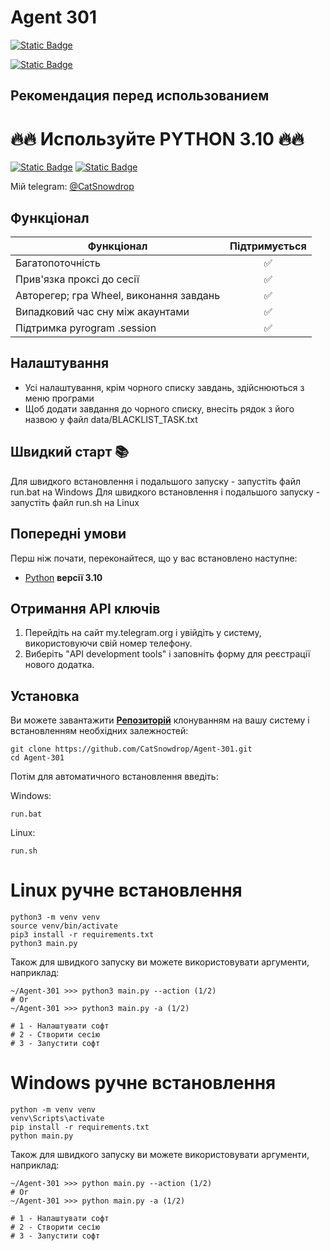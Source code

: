 # Agent 301
[![Static Badge](https://img.shields.io/badge/Telegram-Channel-Link?style=for-the-badge&logo=Telegram&logoColor=white&logoSize=auto&color=blue)](https://t.me/hidden_coding)

[![Static Badge](https://img.shields.io/badge/Telegram-BOT-Link?style=for-the-badge&logo=Telegram&logoColor=white&logoSize=auto&color=blue)](https://t.me/Agent301Bot/app?startapp=onetime352437152)



## Рекомендация перед использованием

# 🔥🔥 Используйте PYTHON 3.10 🔥🔥

[![Static Badge](https://img.shields.io/badge/README_in_Ukrainian_available-README_%D0%A3%D0%BA%D1%80%D0%B0%D1%97%D0%BD%D1%81%D1%8C%D0%BA%D0%BE%D1%8E_%D0%BC%D0%BE%D0%B2%D0%BE%D1%8E-blue.svg?style=for-the-badge&logo=data:image/svg+xml;base64,PHN2ZyB4bWxucz0iaHR0cDovL3d3dy53My5vcmcvMjAwMC9zdmciIHdpZHRoPSIxMjAwIiBoZWlnaHQ9IjgwMCI+DQo8cmVjdCB3aWR0aD0iMTIwMCIgaGVpZ2h0PSI4MDAiIGZpbGw9IiMwMDU3QjciLz4NCjxyZWN0IHdpZHRoPSIxMjAwIiBoZWlnaHQ9IjQwMCIgeT0iNDAwIiBmaWxsPSIjRkZENzAwIi8+DQo8L3N2Zz4=)](README-UA.md)
[![Static Badge](https://img.shields.io/badge/README_in_russian_available-README_%D0%BD%D0%B0_%D1%80%D1%83%D1%81%D1%81%D0%BA%D0%BE%D0%BC_%D1%8F%D0%B7%D1%8B%D0%BA%D0%B5-blue?style=for-the-badge)](README-RU.md)


Мій telegram: [@CatSnowdrop](https://t.me/CatSnowdrop)

## Функціонал
| Функціонал                                                     | Підтримується |
|----------------------------------------------------------------|:---------:|
| Багатопоточність                                               |     ✅     |
| Прив'язка проксі до сесії                                      |     ✅     |
| Авторегер; гра Wheel, виконання завдань                        |     ✅     |
| Випадковий час сну між акаунтами                               |     ✅     |
| Підтримка pyrogram .session                                    |     ✅     |

## Налаштування
- Усі налаштування, крім чорного списку завдань, здійснюються з меню програми
- Щоб додати завдання до чорного списку, внесіть рядок з його назвою у файл data/BLACKLIST_TASK.txt

## Швидкий старт 📚
Для швидкого встановлення і подальшого запуску - запустіть файл run.bat на Windows
Для швидкого встановлення і подальшого запуску - запустіть файл run.sh на Linux

## Попередні умови
Перш ніж почати, переконайтеся, що у вас встановлено наступне:
- [Python](https://www.python.org/downloads/) **версії 3.10**

## Отримання API ключів
1. Перейдіть на сайт my.telegram.org і увійдіть у систему, використовуючи свій номер телефону.
2. Виберіть "API development tools" і заповніть форму для реєстрації нового додатка.

## Установка
Ви можете завантажити [**Репозиторій**](https://github.com/CatSnowdrop/Agent-301) клонуванням на вашу систему і встановленням необхідних залежностей:
```shell
git clone https://github.com/CatSnowdrop/Agent-301.git
cd Agent-301
```

Потім для автоматичного встановлення введіть:

Windows:
```shell
run.bat
```

Linux:
```shell
run.sh
```


# Linux ручне встановлення
```shell
python3 -m venv venv
source venv/bin/activate
pip3 install -r requirements.txt
python3 main.py
```

Також для швидкого запуску ви можете використовувати аргументи, наприклад:
```shell
~/Agent-301 >>> python3 main.py --action (1/2)
# Or
~/Agent-301 >>> python3 main.py -a (1/2)

# 1 - Налаштувати софт
# 2 - Створити сесію
# 3 - Запустити софт
```

# Windows ручне встановлення
```shell
python -m venv venv
venv\Scripts\activate
pip install -r requirements.txt
python main.py
```

Також для швидкого запуску ви можете використовувати аргументи, наприклад:
```shell
~/Agent-301 >>> python main.py --action (1/2)
# Or
~/Agent-301 >>> python main.py -a (1/2)

# 1 - Налаштувати софт
# 2 - Створити сесію
# 3 - Запустити софт
```